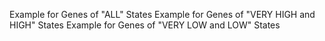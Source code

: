 Example for Genes of "ALL" States
Example for Genes of "VERY HIGH and HIGH" States
Example for Genes of "VERY LOW and LOW" States
